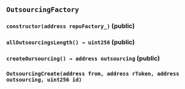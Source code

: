 ## `OutsourcingFactory`






### `constructor(address repuFactory_)` (public)





### `allOutsourcingsLength() → uint256` (public)





### `createOursourcing() → address outsourcing` (public)






### `OutsourcingCreate(address from, address rToken, address outsourcing, uint256 id)`





